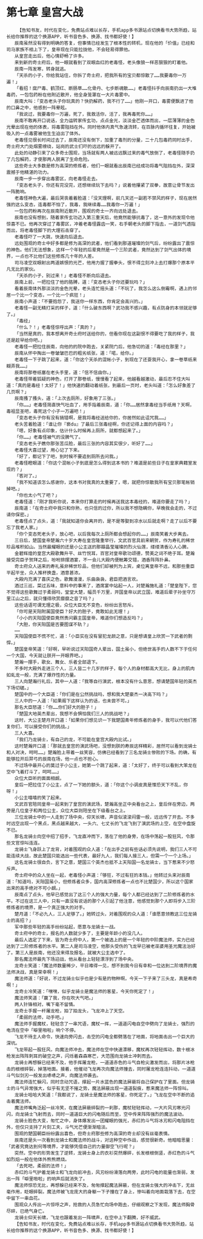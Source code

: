 # 第七章 皇宫大战
        【告知书友，时代在变化，免费站点难以长存，手机app多书源站点切换看书大势所趋，站长给你推荐的这个换源APP，听书音色多、换源、找书都好使！】
       辰南虽然没有得到明确的答复，但事情已经发生了根本性的转机，现在他的「价值」已经和司马家族不相上下了，皇帝现在只能拉拢他，不会轻易得罪他。
       从皇宫走出后，他心情舒畅了许多。
       来到新的奇士府后，他一眼就看到了双眼血红的老毒怪，老头像狼一样恶狠狠的盯着他。
       辰南一阵发寒，转身就逃。
       「天杀的小子，你给我站住，你拆了奇士府，把我所有的宝贝都惊散了……我要毒你一万遍！」
       「看招！腐尸毒、鹤顶红、断肠草……化骨丹、七步断魂散……」老毒怪抖手向辰南扔出一大堆毒药，一包包药粉在他附近散开，他全身笼罩在一大片毒雾中。
       辰南大叫：「变态老头子你玩真的？快扔解药，我不行了……」他刚一开口，毒雾便飘进了他的口鼻之中，他感到一阵晕眩。
       「我说过，我要毒你一万遍，死了，我救活你，活了，我再毒死你……」
       辰南不敢再开口说话，全力运转家传玄功，点点金光，淡淡金芒透体而出，一层薄薄的金色光晕出现在他的体表，将毒雾阻挡在外。同时他体内真气急速流转，在百脉内循环往复，开始被吸入的一点毒雾被他生生迫出了体外。
       老毒怪见很长时间过去了，辰南还没有倒下，加重了毒剂的分量，二十几包毒药同时出手，奇士府大门处烟雾缭绕，站岗的武士们吓的远远的躲开了。
       此处的动静引来了众多奇士围观，当场就有两人被远远飘过来的毒气放倒了，老毒怪随手扔了几包解药，才使那两人脱离了生命危险。
       这些奇士大多数是修为高深的修炼者，他们一眼就看出辰南已经成功将毒气阻挡在外，深深震撼于他精湛的功力。
       辰南一步一步穿出毒雾区，向老毒怪走去。
       「变态老头子，你还有完没完，还想继续玩下去吗？」说着他攥紧了双拳，故意让骨节发出一阵脆响。
       老毒怪神色大遍，最后哭丧着着脸道：「没天理啊，前几天还一副若不禁风的样子，现在居然强的这么变态，连毒都不怕了，我毒，我继续毒……我毒你一万遍！」
       一包包药粉再次在辰南附近散开，围观的奇士一齐向远处退去。
       辰南也没有想到，随着家传玄功迈入第三重天后，他竟然能够抗毒了，这一意外的发现令他惊喜不已。他再次穿过了毒雾区，冲着老毒怪露齿一笑，右手朝老头的脚下指去，一道剑气透指而出，将老毒怪脚下的大理石击穿了。
       老毒怪吓了一大跳，快速向后退去。
       远处围观的奇士中好多都是修为高深的武者，他们看到那道璀璨的剑气后，纷纷露出了震惊的神色。他们无法想象，这样一个年轻的后辈竟然是一个三阶武者，竟然达到了剑气出体的境界，一点也不比他们这些修炼几十年的人差。
       司马凌空双眼射出两道嫉恨的光芒，他用力握了握拳头，恨不得立刻冲上去打爆那个原本平凡无比的家伙。
       「天杀的小子，别过来！」老毒怪不断向后退去。
       辰南上前，一把拉住了他的胳膊，道：「变态老头子你还要玩吗？」
       看着辰南体外那淡淡的金色光晕，老头连忙摇头道：「不玩了，我怎么这么倒霉啊，遇上的邻居一个比一个变态，一个比一个疯狂！」
       辰南小声道：「不要抱怨了，我送你一样东西，你肯定会高兴的。」
       老毒怪一副无精打采的样子，道：「什么破东西啊？武功我不感兴趣，有点防身的本领就足够了。」
       「毒经」
       「什么？！」老毒怪惊呼出声：「真的？」
       「当然是真的，我本想离开奇士府时送给你的，但看你现在这副恨不得要吃了我的样子，我还是趁早给你吧。」
       老毒怪一把拉住辰南，向他的的院中跑去，关紧院门后，他急切的道：「毒经在那里？」
       辰南从怀中掏出一卷皱皱巴巴的粗劣纸张，道：「喏，给你。」
       老毒怪一下子跳了起来，道：「你这个天杀的混帐小子，到现在了还耍我开心，拿一卷草纸来糊弄我……」
       辰南将那卷纸塞在老头手里，道：「信不信由你。」
       老毒怪带着狐疑的神色，打开了那卷纸，慢慢看了起来，他越看越激动，最后忍不住大叫道：「真的是毒经！太好了！」他快速的翻动着纸张，到最后一页时，老头叫道：「怎么好象差了几页啊？」
       辰南搔了搔头，道：「上次去厕所，好象用了三张。」
       「你……」老毒怪简直快气吐血了，用手指着辰南，道：「你……居然拿毒经当手纸用？天啊，毒祖显圣吧，毒死这个小子一万遍吧！」
       「变态老头子你有没有搞错啊，是我将毒经送给你的，你居然如此诅咒我……」
       老头苦着脸道：「谁让你『亵du』了最后三张毒经啊，你还记得上面的内容吗？」
       「嗯，好象有点印象，估计什么时候再上厕所，就都想起来了。」
       「你……」老毒怪被气的没脾气了。
       「变态老头子瞧你那张苦瓜脸，最后三张的内容其实很少，听好了……」
       老毒怪大喜过望，用心记了下来。
       「好了，都记下了吧，到时候不要追到厕所去问我。」
       老毒怪瞪眼道：「你这个混帐小子到底是怎么得到这本书的？难道是前些日子在皇家典籍室发现的？」
       「答对了。」
       「我不知道该怎么感谢你，这本书对我真的太重要了，嗯，就把你惊散我所有宝贝那笔帐销掉吧。」
       「你也太小气了吧？」
       老毒怪道：「刚才我听你说，本来你打算走的时候再送我这本毒经的，难道你要走了吗？」
       辰南道：「在奇士府中我只和你熟，也只信的过你，所以我不想隐瞒你，早晚我会走的，不过请你保密。」
       老毒怪点了点头，道：「我就知道你会离开的，是不是等娶到凉水以后就走啊？走了以后不要忘了我老人家。」
       「你个变态死老头子，放心吧，以后我每次上厕所都会想起你的……」辰南笑着大步离去。
       三日后，楚国皇帝楚瀚六十岁大寿在皇宫隆重举行，文武百官具前来朝贺，作为寿礼的稀世珍品堆积如山。当然最耀眼的还是小公主送的那瓣晶莹璀璨的烈火仙莲，缕缕清香沁人心脾。
       金碧辉煌的皇宫大殿歌舞升平、丝竹悦耳，百官对皇帝歌功颂德，赞美之词不绝于耳。楚瀚接受完臣子贺拜之后，吩咐排摆酒宴，不一会儿大殿内便觥筹交错，酒香阵阵扑鼻。
       奇士府众人送来的寿礼虽非稀世珍品，但他们却被列为上宾，桌位离皇帝不远，和那些重臣平起平坐，众人推杯换盏，酒意甚浓。
       大殿内充满了喜庆之色，歌舞漫漫，乐曲袅袅，君臣把酒言欢。
       酒过三巡，菜过五味，意料中的事来了，酒席宴中站起一人，对楚瀚施礼道：「楚皇陛下，您不觉得这些歌舞过于柔弱吗，堂堂大楚，幅员千万里，开国皇帝以武立国，难道后辈子孙坐守万里江山之后，就只懂得欣赏靡靡之音了吗？」
       这些话语可谓无理之极，众位大臣无不变色，纷纷出言怒斥。
       「你可是天阳附属国使臣？好大的胆子，竟敢如此无理！」
       「小小的天阳国使臣竟然责问霸主国皇帝，难道你们想造反吗？」
       「大胆，你天阳国是否要图谋不轨？」
       ……
       天阳国使臣不慌不忙，道：「小臣实在没有冒犯龙颜之意，只是想请皇上欣赏一下武者的剽悍。」
       楚国皇帝笑道：「好啊，早听说过天阳国奇人辈出，国土虽小，但绝世高手的人数不下于任何一个大国，今天就让朕开一开眼界吧。」
       楚瀚一摆手，歌女、舞女、乐者全部退下。
       不多时大殿外走进三个人，三人皆二十几岁的样子，每个人的身材都高大无比，身上的肌肉如虬龙一般，充满了爆炸性的力量。
       三人向楚瀚行礼后，其中一人道：「我等自行演武，根本没有什么意思，想请楚国年轻的英杰下场切磋。」
       楚国中的一个大臣道：「你们是在公然挑战吗，想和我大楚豪杰一决高下吗？」
       三人中的一人道：「如果阁下这样认为的话，也未尝不可。」
       那名大臣怒道：「你……你们好大的胆子！」
       「楚国大地英杰辈出，我想不会惧怕我们三人的挑战吧？」
       这时，大公主楚月开口道：「如果你们想见识一下我楚国青年修炼者的身手，我可以代他们答复你们，可以接受你们的挑战。」
       三人大喜。
       「我们乃龙骑士，有自己的龙，不可能在皇宫大殿内比试。」
       这时楚瀚开口道：「那就去皇宫的演武场吧，没想到朕的寿辰这样精彩，居然可以看到龙骑士和人对决，呵呵……」楚瀚脸上带着一丝笑容，仿佛已经看到了三名龙骑士惨败的下场。的确，有能够拉开后羿弓的辰南在场，他一点也不担心。
       不过场中最开心的莫过于小公主，她第一个跳了起来，道：「太好了，终于可以看到大笨龙在空中飞着打斗了，呵呵……」
       众位大臣听的面面相觑。
       皇后一把拉住了小公主，点了一下她的额头，道：「你这个小调皮真是惟恐天下不乱，你呀！」
       小公主嘻嘻的笑了起来。
       文武百官陪同皇帝一起来到了皇宫的演武场，楚瀚高坐正中央看台之上，皇后伴在旁边，两旁是几位皇子和两位公主，众位大臣则陪坐在下级看台之上。
       三位龙骑士中的一人走到了场中央，仰天长啸，声音似滚滚闷雷一般，远远传了开去。不多时远空出现一个黑点，黑点越来越大，一头六、七丈长的飞龙飞到了演武场的上空，在空中盘旋不已。
       那名龙骑士向空中招了招手，飞龙直冲而下，落在了他的身旁，在场中荡起一股狂风，令那些文官惊叫连连。
       龙骑士飞身跃上了龙背，对着围观的众人道：「在出手之前有些话必须先说明，我们三人不可能连续大战，故此楚国只能选出一些代表，最好九人，我们每人接三人，但需一个一个上场。」
       这名龙骑士很自负，言下之意，楚国三个英杰也抵不上天阳国一名龙骑士，当下惹来不少怒斥声。
       奇士府中的众人坐在一起，老毒怪小声道：「够狂，不过有狂的本钱。」他转过头来对辰南道：「知道吗，天阳国虽小，但修炼者众多，国内高深修炼者一点也不比楚国少，所以这个国家出来的高手绝对不可小觑。」
       辰南点了点头，他早已感觉出了这三个人的强大力量，每个人都已经达到了二阶修炼者的水平。不过在这三人中，只有一直没有说话的那个人引起了他注意，他感觉到那个人即将步入三阶修炼者的境界，是一个真正强大的对手。
       楚月道：「不必九人，三人足够了。」她转过头，对着围观的众人道：「谁愿意领教这三位龙骑士的高招？」
       军中那些年轻的高手纷纷站起，愿意与龙骑士一战。
       奇士府中的奇士，报名的人数就少多了，主要是年龄小的没几人。
       最后人选定了下来，皆为奇士府中人，第一个被选上的是一个年轻的中阶魔法师，实力已经达到了二阶修炼者的水平。第二人是司马凌空，他那头受伤的飞龙早已被老巫婆用圣光魔法治好了。第三人是辰南，他还没来得及报名，就被大公主选中了。
       那名魔法师最先下场迎战，他从看台上轻轻漂浮到了场中央。
       龙奇士笑道：「魔法师数量稀少，平日难得一见，想不到我今日有幸和一位达到二阶境界的魔法师决战，真是荣幸啊！」
       魔法师道：「好说，不过龙骑士似乎也是少有是的物种啊，今天一下子来了三头龙，真是希奇啊！」
       龙奇士冷笑道：「嘿嘿，似乎龙骑士是魔法师的客星，今天你死定了！」
       魔法师笑道：「赢了我，你在吹大气吧。」
       两人针锋相对，嘴下毫不留情。
       龙奇士手握一杆屠龙枪，拍了拍龙头，飞龙冲上了天空。
       「柔弱的法师，动手吧。」
       魔法师手握魔杖，轻轻念了一串咒语，魔杖一挥，一道道闪电自空中劈向了龙骑士，强烈的电流在空中「噼里啪啦」响个不停。
       飞龙不待主人命令，快速向旁闪去，击空的闪电全都劈落在了地面，将地面击出一个巨大的深坑。
       飞龙带起一股狂风，向魔法师冲去，魔法师在空中快速漂移，魔杖再次轻轻挥动，数十根冰枪发出阵阵刺耳的破空之声，闪烁着森森寒芒，大范围向龙骑士冲刺而去。
       龙骑士再想躲已经来不及，他手挥屠龙枪，一道道赤色的斗气自枪尖激发而出，将那片冰枪击的根根碎裂，掉落地面。接着，他催动飞龙再次向魔法师撞去，同时屠龙枪连连抖动，一道道斗气似剑刃一般发出哧哧之声，向魔法师袭去。
       魔法师连忙躲闪，同时念动咒语，撑起一片水蓝色的魔法屏蔽将自己保护在了里面。但龙骑士的斗气异常强大，似乎有无坚不摧之势，魔法屏蔽出现一道道裂痕，惹来魔法师一阵惊叫。
       龙骑士哈哈大笑道：「我都说了，龙骑士是魔法师的客星，你死定了。」飞龙在空中不断的追击着魔法师。
       魔法师嘴角泛起一丝冷笑，在魔法屏蔽碎裂的一刹那，魔杖轻轻挥动，一大片风刃寒光闪闪，向龙骑士飞射而去，同时一道道巨大的闪电随后而至，空中传来阵阵强烈的魔法波动。
       龙骑士脸色大变，匆忙之中，身体爆发出一团耀眼的强光，赤红的斗气将冰刃和闪电阻挡在外，但仅只支持了片刻工夫，斗气光芒便渐渐暗淡。
       围观的楚国朝臣纷纷露出喜色，但奇士府那些修为高深的奇士却没有丝毫表情。
       辰南还是头一次看到龙骑士和魔法师的战斗，对这种空中作战，感觉很新奇。他暗暗思量：「武者究竟达到何等境界，才能够凭借自己的力量御空飞行呢？」
       突然，空中的形势发生了逆转，龙骑士身上的衣衫突然爆碎，长发根根倒竖，赤红色的斗气如烈焰一般在他体外熊熊燃烧。
       「去死吧，柔弱的法师！」
       赤红的斗气护着龙骑士和飞龙向前冲去，风刃纷纷滑落向两旁，此时闪电的能量也渐弱，发出一阵「噼里啪啦」的响声后就消失了。
       魔法师惊恐无比，再想躲已经来不及，匆匆撑起魔法屏蔽，但在龙骑士强大的冲击下，无丝毫作用，眨眼碎裂。魔法师被飞龙庞大的身躯一下子撞在了身上，惨叫着向地面栽落下去，在空中留下一串血花。
       围观众人传出一片惊呼之声，抢救的人员急忙向场中跑去，仔细观察之下发现，魔法师胸骨尽碎，已绝气身亡。
       龙骑士仰天长啸，飞龙也跟着发出一阵啸声，在空中上下翻腾，好不威武。
       【告知书友，时代在变化，免费站点难以长存，手机app多书源站点切换看书大势所趋，站长给你推荐的这个换源APP，听书音色多、换源、找书都好使！】